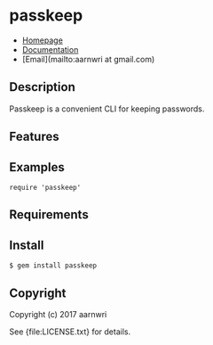 # passkeep

* [Homepage](https://rubygems.org/gems/passkeep)
* [Documentation](http://rubydoc.info/gems/passkeep/frames)
* [Email](mailto:aarnwri at gmail.com)

## Description

Passkeep is a convenient CLI for keeping passwords.

## Features

## Examples

    require 'passkeep'

## Requirements

## Install

    $ gem install passkeep

## Copyright

Copyright (c) 2017 aarnwri

See {file:LICENSE.txt} for details.
